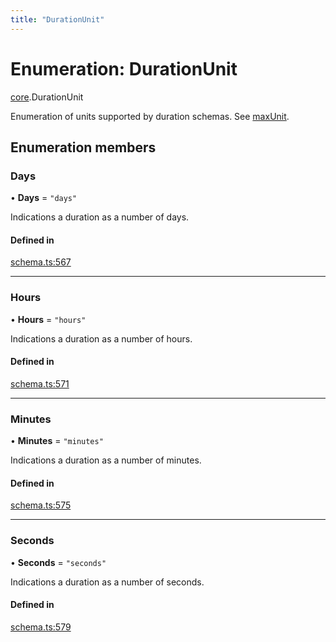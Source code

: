 ```yaml
---
title: "DurationUnit"
---
```

# Enumeration: DurationUnit

[core](../modules/core.md).DurationUnit

Enumeration of units supported by duration schemas. See [maxUnit](../interfaces/core.DurationSchema.md#maxunit).

## Enumeration members

### Days

• **Days** = `"days"`

Indications a duration as a number of days.

#### Defined in

[schema.ts:567](https://github.com/coda/packs-sdk/blob/main/schema.ts#L567)

___

### Hours

• **Hours** = `"hours"`

Indications a duration as a number of hours.

#### Defined in

[schema.ts:571](https://github.com/coda/packs-sdk/blob/main/schema.ts#L571)

___

### Minutes

• **Minutes** = `"minutes"`

Indications a duration as a number of minutes.

#### Defined in

[schema.ts:575](https://github.com/coda/packs-sdk/blob/main/schema.ts#L575)

___

### Seconds

• **Seconds** = `"seconds"`

Indications a duration as a number of seconds.

#### Defined in

[schema.ts:579](https://github.com/coda/packs-sdk/blob/main/schema.ts#L579)
